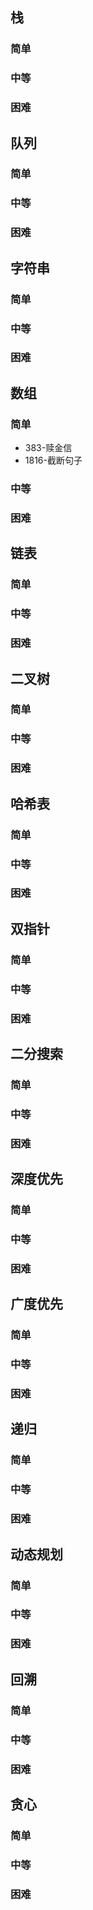 ## 栈

### 简单

### 中等

### 困难

## 队列

### 简单

### 中等

### 困难

## 字符串

### 简单

### 中等

### 困难

## 数组

### 简单

* 383-赎金信
* 1816-截断句子

### 中等

### 困难

## 链表

### 简单

### 中等

### 困难

## 二叉树

### 简单

### 中等

### 困难

## 哈希表

### 简单

### 中等

### 困难

## 双指针

### 简单

### 中等

### 困难

## 二分搜索

### 简单

### 中等

### 困难

## 深度优先

### 简单

### 中等

### 困难

## 广度优先

### 简单

### 中等

### 困难

## 递归

### 简单

### 中等

### 困难

## 动态规划

### 简单

### 中等

### 困难

## 回溯

### 简单

### 中等

### 困难

## 贪心

### 简单

### 中等

### 困难